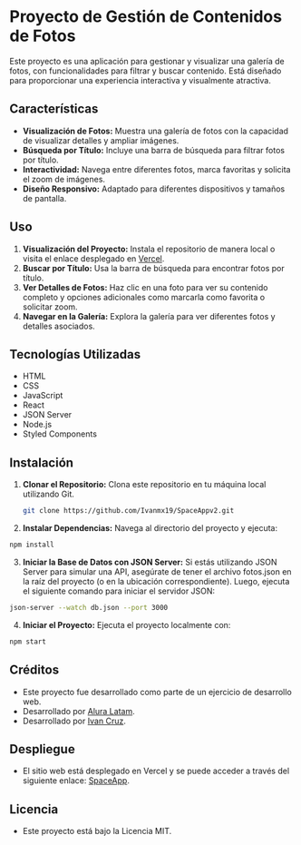 # Proyecto de Gestión de Contenidos de Fotos

Este proyecto es una aplicación para gestionar y visualizar una galería de fotos, con funcionalidades para filtrar y buscar contenido. Está diseñado para proporcionar una experiencia interactiva y visualmente atractiva.

## Características

- **Visualización de Fotos:** Muestra una galería de fotos con la capacidad de visualizar detalles y ampliar imágenes.
- **Búsqueda por Título:** Incluye una barra de búsqueda para filtrar fotos por título.
- **Interactividad:** Navega entre diferentes fotos, marca favoritas y solicita el zoom de imágenes.
- **Diseño Responsivo:** Adaptado para diferentes dispositivos y tamaños de pantalla.

## Uso

1. **Visualización del Proyecto:** Instala el repositorio de manera local o visita el enlace desplegado en [Vercel](https://tu-enlace-desplegado.com/).
2. **Buscar por Título:** Usa la barra de búsqueda para encontrar fotos por título.
3. **Ver Detalles de Fotos:** Haz clic en una foto para ver su contenido completo y opciones adicionales como marcarla como favorita o solicitar zoom.
4. **Navegar en la Galería:** Explora la galería para ver diferentes fotos y detalles asociados.

## Tecnologías Utilizadas

- HTML
- CSS
- JavaScript
- React
- JSON Server
- Node.js
- Styled Components

## Instalación

1. **Clonar el Repositorio:** Clona este repositorio en tu máquina local utilizando Git.

   ```bash
   git clone https://github.com/Ivanmx19/SpaceAppv2.git
   ```
2. **Instalar Dependencias:** Navega al directorio del proyecto y ejecuta:

```bash
npm install
```
3. **Iniciar la Base de Datos con JSON Server:** Si estás utilizando JSON Server para simular una API, asegúrate de tener el archivo fotos.json en la raíz del proyecto (o en la ubicación correspondiente). Luego, ejecuta el siguiente comando para iniciar el servidor JSON:

``` bash
json-server --watch db.json --port 3000
```
4. **Iniciar el Proyecto:** Ejecuta el proyecto localmente con:

```bash
npm start
```

## Créditos
- Este proyecto fue desarrollado como parte de un ejercicio de desarrollo web.
- Desarrollado por [Alura Latam](https://www.linkedin.com/company/alura-latam/).
- Desarrollado por [Ivan Cruz](https://www.linkedin.com/in/ivan-cruz-1906mx/).

## Despliegue

- El sitio web está desplegado en Vercel y se puede acceder a través del siguiente enlace: [SpaceApp](https://space-appv2.vercel.app/).

## Licencia
- Este proyecto está bajo la Licencia MIT.

